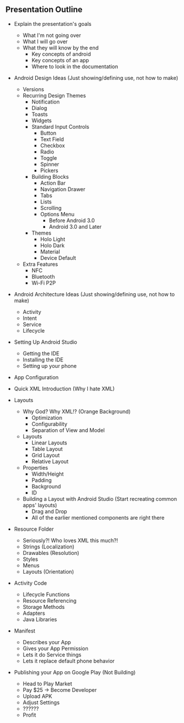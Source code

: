 Presentation Outline
--------------------

 * Explain the presentation's goals
   * What I'm not going over
   * What I will go over
   * What they will know by the end
     * Key concepts of android
     * Key concepts of an app
     * Where to look in the documentation

 * Android Design Ideas (Just showing/defining use, not how to make)
   * Versions
   * Recurring Design Themes
     * Notification
     * Dialog
     * Toasts
     * Widgets
     * Standard Input Controls
       * Button
       * Text Field
       * Checkbox
       * Radio
       * Toggle
       * Spinner
       * Pickers
     * Building Blocks
       * Action Bar
       * Navigation Drawer
       * Tabs
       * Lists
       * Scrolling
       * Options Menu
         * Before Android 3.0
         * Android 3.0 and Later
     * Themes
       * Holo Light
       * Holo Dark
       * Material
       * Device Default
   * Extra Features
     * NFC
     * Bluetooth
     * Wi-Fi P2P

 * Android Architecture Ideas (Just showing/defining use, not how to make)
   * Activity
   * Intent
   * Service
   * Lifecycle

 * Setting Up Android Studio
   * Getting the IDE
   * Installing the IDE
   * Setting up your phone

 * App Configuration

 * Quick XML Introduction (Why I hate XML)

 * Layouts
   * Why God? Why XML!? (Orange Background)
     * Optimization
     * Configurability
     * Separation of View and Model
   * Layouts
     * Linear Layouts
     * Table Layout
     * Grid Layout
     * Relative Layout
   * Properties
     * Width/Height
     * Padding
     * Background
     * ID
   * Building a Layout with Android Studio (Start recreating common apps' layouts)
     * Drag and Drop
     * All of the earlier mentioned components are right there

 * Resource Folder
   * Seriously?! Who loves XML this much?!
   * Strings (Localization)
   * Drawables (Resolution)
   * Styles
   * Menus
   * Layouts (Orientation)

 * Activity Code
   * Lifecycle Functions
   * Resource Referencing
   * Storage Methods
   * Adapters
   * Java Libraries

 * Manifest
   * Describes your App
   * Gives your App Permission
   * Lets it do Service things
   * Lets it replace default phone behavior

 * Publishing your App on Google Play (Not Building)
   * Head to Play Market
   * Pay $25 -> Become Developer
   * Upload APK
   * Adjust Settings
   * ??????
   * Profit